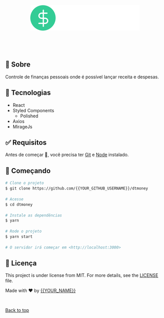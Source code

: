 <div align="center" id="top">
  <img src="./src/assets/logo.svg" alt="Dtmoney" />

  &#xa0;

</div>

<!-- <h1 align="center">Dtmoney</h1> -->

<br>

## :dart: Sobre ##

Controle de finanças pessoais onde é possível lançar receita e despesas.

## :rocket: Tecnologias ##

- React
- Styled Components
  - Polished
- Axios
- MirageJs

## :white_check_mark: Requisitos ##

Antes de começar :checkered_flag:, você precisa ter [Git](https://git-scm.com) e [Node](https://nodejs.org/en/) instalado.

## :checkered_flag: Começando ##

```bash
# Clone o projeto
$ git clone https://github.com/{{YOUR_GITHUB_USERNAME}}/dtmoney

# Acesse
$ cd dtmoney

# Instale as dependências
$ yarn

# Rode o projeto
$ yarn start

# O servidor irá começar em <http://localhost:3000>
```

## :memo: Licença ##

This project is under license from MIT. For more details, see the [LICENSE](LICENSE.md) file.


Made with :heart: by <a href="https://github.com/{{YOUR_GITHUB_USERNAME}}" target="_blank">{{YOUR_NAME}}</a>

&#xa0;

<a href="#top">Back to top</a>
